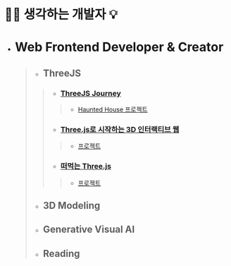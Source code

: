# 🧘‍♂️ 생각하는 개발자 💡

- # Web Frontend Developer & Creator

  > - ## ThreeJS
  > > - ### [ThreeJS Journey](https://threejs-journey.com/)
  > > > - [Haunted House 프로젝트](https://github.com/PhilosopherDev/HauntedHouse)
  > > - ### [Three.js로 시작하는 3D 인터랙티브 웹](https://www.inflearn.com/course/3d-%EC%9D%B8%ED%84%B0%EB%9E%99%ED%8B%B0%EB%B8%8C-%EC%9B%B9)
  > > > - [프로젝트](https://github.com/PhilosopherDev/interactive_web)
  > > - ### [떠먹는 Three.js](https://www.inflearn.com/course/떠먹는-threejs)
  > > > - [프로젝트](https://github.com/PhilosopherDev/spoon_threejs)
  > 
  > - ## 3D Modeling
  >
  > - ## Generative Visual AI
  >
  > - ## Reading
  

